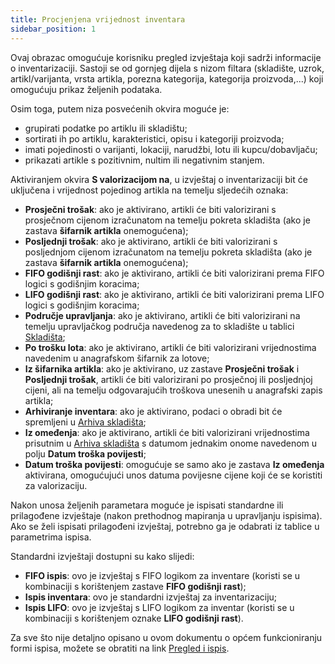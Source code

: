 ```yaml
---
title: Procjenjena vrijednost inventara
sidebar_position: 1
---
```


Ovaj obrazac omogućuje korisniku pregled izvještaja koji sadrži informacije o inventarizaciji. Sastoji se od gornjeg dijela s nizom filtara (skladište, uzrok, artikl/varijanta, vrsta artikla, porezna kategorija, kategorija proizvoda,...) koji omogućuju prikaz željenih podataka.

Osim toga, putem niza posvećenih okvira moguće je:

- grupirati podatke po artiklu ili skladištu;     
- sortirati ih po artiklu, karakteristici, opisu i kategoriji proizvoda;       
- imati pojedinosti o varijanti, lokaciji, narudžbi, lotu ili kupcu/dobavljaču;         
- prikazati artikle s pozitivnim, nultim ili negativnim stanjem.

Aktiviranjem okvira **S valorizacijom na**, u izvještaj o inventarizaciji bit će uključena i vrijednost pojedinog artikla na temelju sljedećih oznaka:

- **Prosječni trošak**: ako je aktivirano, artikli će biti valorizirani s prosječnom cijenom izračunatom na temelju pokreta skladišta (ako je zastava **šifarnik artikla** onemogućena);      
- **Posljednji trošak**: ako je aktivirano, artikli će biti valorizirani s posljednjom cijenom izračunatom na temelju pokreta skladišta (ako je zastava **šifarnik artikla** onemogućena);      
- **FIFO godišnji rast**: ako je aktivirano, artikli će biti valorizirani prema FIFO logici s godišnjim koracima;          
- **LIFO godišnji rast**: ako je aktivirano, artikli će biti valorizirani prema LIFO logici s godišnjim koracima;          
- **Područje upravljanja**: ako je aktivirano, artikli će biti valorizirani na temelju upravljačkog područja navedenog za to skladište u tablici [Skladišta](/docs/configurations/tables/logistics/warehouses/);            
- **Po trošku lota**: ako je aktivirano, artikli će biti valorizirani vrijednostima navedenim u anagrafskom šifarnik za lotove;        
- **Iz šifarnika artikla**: ako je aktivirano, uz zastave **Prosječni trošak** i **Posljednji trošak**, artikli će biti valorizirani po prosječnoj ili posljednjoj cijeni, ali na temelju odgovarajućih troškova unesenih u anagrafski zapis artikla;          
- **Arhiviranje inventara**: ako je aktivirano, podaci o obradi bit će spremljeni u [Arhiva skladišta](/docs/logistics/physical-inventory/warehouse-history);        
- **Iz omeđenja**: ako je aktivirano, artikli će biti valorizirani vrijednostima prisutnim u  [Arhiva skladišta](/docs/logistics/physical-inventory/warehouse-history) s datumom jednakim onome navedenom u polju **Datum troška povijesti**;        
- **Datum troška povijesti**: omogućuje se samo ako je zastava **Iz omeđenja** aktivirana, omogućujući unos datuma povijesne cijene koji će se koristiti za valorizaciju.  

Nakon unosa željenih parametara moguće je ispisati standardne ili prilagođene izvještaje (nakon prethodnog mapiranja u upravljanju ispisima). Ako se želi ispisati prilagođeni izvještaj, potrebno ga je odabrati iz tablice u parametrima ispisa.

Standardni izvještaji dostupni su kako slijedi:

- **FIFO ispis**: ovo je izvještaj s FIFO logikom za inventare (koristi se u kombinaciji s korištenjem zastave **FIFO godišnji rast**);              
- **Ispis inventara**: ovo je standardni izvještaj za inventarizaciju;       
- **Ispis LIFO**: ovo je izvještaj s LIFO logikom za inventar (koristi se u kombinaciji s korištenjem oznake **LIFO godišnji rast**).

Za sve što nije detaljno opisano u ovom dokumentu o općem funkcioniranju formi ispisa, možete se obratiti na link [Pregled i ispis](/docs/guide/operations-with-data/reports).
